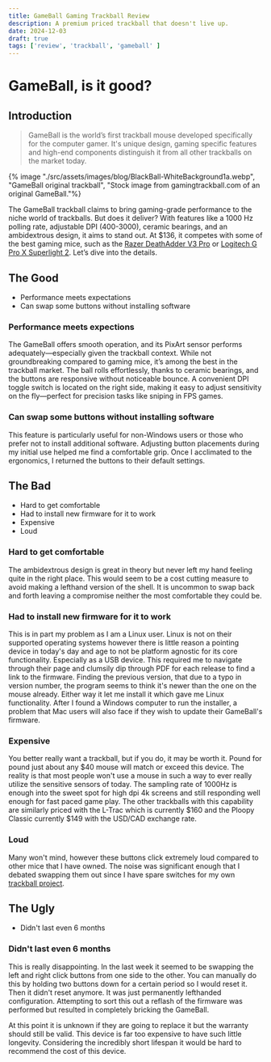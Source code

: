 ```yaml
---
title: GameBall Gaming Trackball Review
description: A premium priced trackball that doesn't live up.
date: 2024-12-03
draft: true
tags: ['review', 'trackball', 'gameball' ]
---
```


# GameBall, is it good?

## Introduction

> GameBall is the world’s first trackball mouse developed specifically for the computer gamer. It's unique design, gaming specific features and high-end components distinguish it from all other trackballs on the market today.

{% image "./src/assets/images/blog/BlackBall-WhiteBackground1a.webp", "GameBall original trackball", "Stock image from gamingtrackball.com of an original GameBall."%}

The GameBall trackball claims to bring gaming-grade performance to the niche world of trackballs. But does it deliver? With features like a 1000 Hz polling rate, adjustable DPI (400-3000), ceramic bearings, and an ambidextrous design, it aims to stand out. At $136, it competes with some of the best gaming mice, such as the [Razer DeathAdder V3 Pro](https://www.amazon.com/dp/B0B6XZLNHQ?tag=georiot-us-default-20&geniuslink=true) or [Logitech G Pro X Superlight 2](https://www.amazon.com/Logitech-Superlight-Lightspeed-Lightweight-Programmable/dp/B09NBWL8J5/). Let’s dive into the details.

## The Good
* Performance meets expectations
* Can swap some buttons without installing software

### Performance meets expections
The GameBall offers smooth operation, and its PixArt sensor performs adequately—especially given the trackball context. While not groundbreaking compared to gaming mice, it’s among the best in the trackball market. The ball rolls effortlessly, thanks to ceramic bearings, and the buttons are responsive without noticeable bounce. A convenient DPI toggle switch is located on the right side, making it easy to adjust sensitivity on the fly—perfect for precision tasks like sniping in FPS games.

### Can swap some buttons without installing software
This feature is particularly useful for non-Windows users or those who prefer not to install additional software. Adjusting button placements during my initial use helped me find a comfortable grip. Once I acclimated to the ergonomics, I returned the buttons to their default settings.

## The Bad
* Hard to get comfortable
* Had to install new firmware for it to work
* Expensive
* Loud

### Hard to get comfortable
The ambidextrous design is great in theory but never left my hand feeling quite in the right place. This would seem to be a cost cutting measure to avoid making a lefthand version of the shell. It is uncommon to swap back and forth leaving a compromise neither the most comfortable they could be.

### Had to install new firmware for it to work
This is in part my problem as I am a Linux user. Linux is not on their supported operating systems however there is little reason a pointing device in today's day and age to not be platform agnostic for its core functionality. Especially as a USB device. This required me to navigate through their page and clumsily dip through PDF for each release to find a link to the firmware. Finding the previous version, that due to a typo in version number, the program seems to think it's newer than the one on the mouse already. Either way it let me install it which gave me Linux functionality. After I found a Windows computer to run the installer, a problem that Mac users will also face if they wish to update their GameBall's firmware.

### Expensive
You better really want a trackball, but if you do, it may be worth it. Pound for pound just about any $40 mouse will match or exceed this device. The reality is that most people won't use a mouse in such a way to ever really utilize the sensitive sensors of today. The sampling rate of 1000Hz is enough into the sweet spot for high dpi 4k screens and still responding well enough for fast paced game play. The other trackballs with this capability are similarly priced with the L-Trac which is currently $160 and the Ploopy Classic currently $149 with the USD/CAD exchange rate.

### Loud
Many won't mind, however these buttons click extremely loud compared to other mice that I have owned. The noise was significant enough that I debated swapping them out since I have spare switches for my own [trackball project](/blog/diy-trackball-or-why-parts-so-far).

## The Ugly
* Didn't last even 6 months

### Didn't last even 6 months
This is really disappointing. In the last week it seemed to be swapping the left and right click buttons from one side to the other. You can manually do this by holding two buttons down for a certain period so I would reset it. Then it didn't reset anymore. It was just permanently lefthanded configuration. Attempting to sort this out a reflash of the firmware was performed but resulted in completely bricking the GameBall.

At this point it is unknown if they are going to replace it but the warranty should still be valid. This device is far too expensive to have such little longevity. Considering the incredibly short lifespan it would be hard to recommend the cost of this device.

